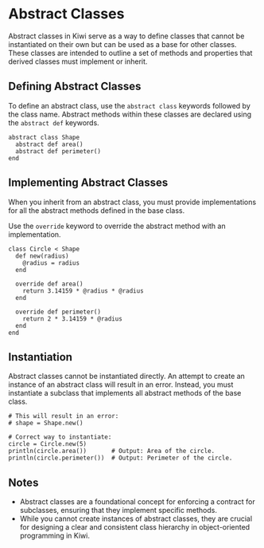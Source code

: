 # Abstract Classes

Abstract classes in Kiwi serve as a way to define classes that cannot be instantiated on their own but can be used as a base for other classes. These classes are intended to outline a set of methods and properties that derived classes must implement or inherit.

## Defining Abstract Classes

To define an abstract class, use the `abstract class` keywords followed by the class name. Abstract methods within these classes are declared using the `abstract def` keywords.

```kiwi
abstract class Shape
  abstract def area()
  abstract def perimeter()
end
```

## Implementing Abstract Classes

When you inherit from an abstract class, you must provide implementations for all the abstract methods defined in the base class.

Use the `override` keyword to override the abstract method with an implementation.

```kiwi
class Circle < Shape
  def new(radius)
    @radius = radius
  end

  override def area()
    return 3.14159 * @radius * @radius
  end

  override def perimeter()
    return 2 * 3.14159 * @radius
  end
end
```

## Instantiation

Abstract classes cannot be instantiated directly. An attempt to create an instance of an abstract class will result in an error. Instead, you must instantiate a subclass that implements all abstract methods of the base class.

```kiwi
# This will result in an error:
# shape = Shape.new()

# Correct way to instantiate:
circle = Circle.new(5)
println(circle.area())       # Output: Area of the circle.
println(circle.perimeter())  # Output: Perimeter of the circle.
```

## Notes

- Abstract classes are a foundational concept for enforcing a contract for subclasses, ensuring that they implement specific methods.
- While you cannot create instances of abstract classes, they are crucial for designing a clear and consistent class hierarchy in object-oriented programming in Kiwi.
